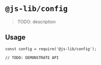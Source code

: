 # `@js-lib/config`

> TODO: description

## Usage

```
const config = require('@js-lib/config');

// TODO: DEMONSTRATE API
```
